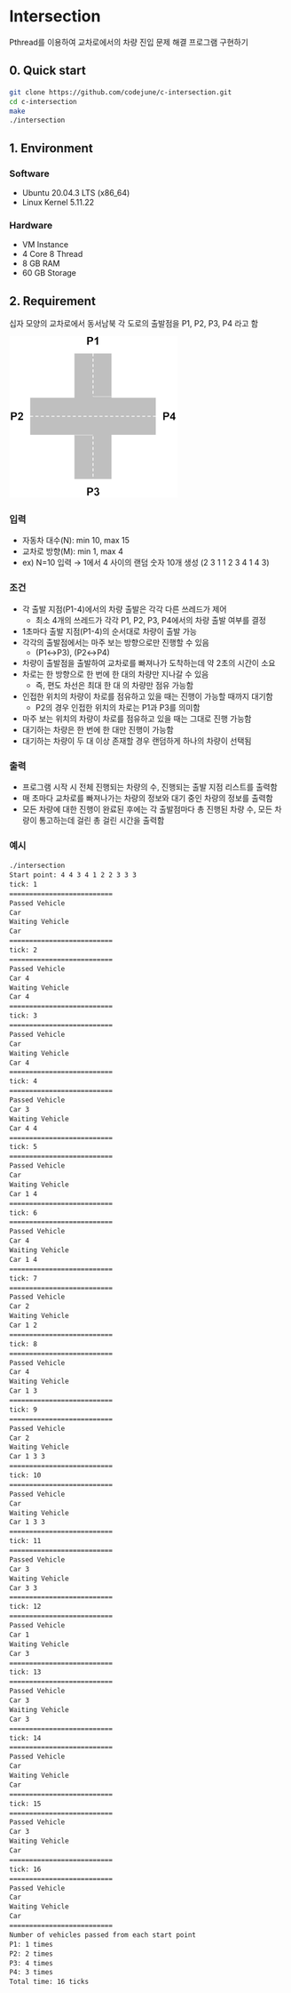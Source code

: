 # Intersection

Pthread를 이용하여 교차로에서의 차량 진입 문제 해결 프로그램 구현하기

## 0. Quick start

``` bash
git clone https://github.com/codejune/c-intersection.git
cd c-intersection
make
./intersection
```

## 1. Environment

### Software

- Ubuntu 20.04.3 LTS (x86_64)
- Linux Kernel 5.11.22

### Hardware

- VM Instance
- 4 Core 8 Thread
- 8 GB RAM
- 60 GB Storage

## 2. Requirement

십자 모양의 교차로에서 동서남북 각 도로의 출발점을 P1, P2, P3, P4 라고 함

![intersection](./assets/intersection.png)

### 입력

- 자동차 대수(N): min 10, max 15
- 교차로 방향(M): min 1, max 4
- ex) N=10 입력 → 1에서 4 사이의 랜덤 숫자 10개 생성 (2 3 1 1 2 3 4 1 4 3)

### 조건

- 각 출발 지점(P1-4)에서의 차량 출발은 각각 다른 쓰레드가 제어
  - 최소 4개의 쓰레드가 각각 P1, P2, P3, P4에서의 차량 출발 여부를 결정
- 1초마다 출발 지점(P1-4)의 순서대로 차량이 출발 가능
- 각각의 출발점에서는 마주 보는 방향으로만 진행할 수 있음
  - (P1↔P3), (P2↔P4)
- 차량이 출발점을 출발하여 교차로를 빠져나가 도착하는데 약 2초의 시간이 소요
- 차로는 한 방향으로 한 번에 한 대의 차량만 지나갈 수 있음
  - 즉, 편도 차선은 최대 한 대 의 차량만 점유 가능함
- 인접한 위치의 차량이 차로를 점유하고 있을 때는 진행이 가능할 때까지 대기함
  - P2의 경우 인접한 위치의 차로는 P1과 P3를 의미함
- 마주 보는 위치의 차량이 차로를 점유하고 있을 때는 그대로 진행 가능함
- 대기하는 차량은 한 번에 한 대만 진행이 가능함
- 대기하는 차량이 두 대 이상 존재할 경우 랜덤하게 하나의 차량이 선택됨

### 출력

- 프로그램 시작 시 전체 진행되는 차량의 수, 진행되는 출발 지점 리스트를 출력함
- 매 초마다 교차로를 빠져나가는 차량의 정보와 대기 중인 차량의 정보를 출력함
- 모든 차량에 대한 진행이 완료된 후에는 각 출발점마다 총 진행된 차량 수, 모든 차량이
통고하는데 걸린 총 걸린 시간을 출력함

### 예시

``` bash
./intersection 
Start point: 4 4 3 4 1 2 2 3 3 3 
tick: 1
==========================
Passed Vehicle
Car 
Waiting Vehicle
Car 
==========================
tick: 2
==========================
Passed Vehicle
Car 4
Waiting Vehicle
Car 4 
==========================
tick: 3
==========================
Passed Vehicle
Car 
Waiting Vehicle
Car 4 
==========================
tick: 4
==========================
Passed Vehicle
Car 3
Waiting Vehicle
Car 4 4 
==========================
tick: 5
==========================
Passed Vehicle
Car 
Waiting Vehicle
Car 1 4 
==========================
tick: 6
==========================
Passed Vehicle
Car 4
Waiting Vehicle
Car 1 4 
==========================
tick: 7
==========================
Passed Vehicle
Car 2
Waiting Vehicle
Car 1 2 
==========================
tick: 8
==========================
Passed Vehicle
Car 4
Waiting Vehicle
Car 1 3 
==========================
tick: 9
==========================
Passed Vehicle
Car 2
Waiting Vehicle
Car 1 3 3 
==========================
tick: 10
==========================
Passed Vehicle
Car 
Waiting Vehicle
Car 1 3 3 
==========================
tick: 11
==========================
Passed Vehicle
Car 3
Waiting Vehicle
Car 3 3 
==========================
tick: 12
==========================
Passed Vehicle
Car 1
Waiting Vehicle
Car 3 
==========================
tick: 13
==========================
Passed Vehicle
Car 3
Waiting Vehicle
Car 3 
==========================
tick: 14
==========================
Passed Vehicle
Car 
Waiting Vehicle
Car 
==========================
tick: 15
==========================
Passed Vehicle
Car 3
Waiting Vehicle
Car 
==========================
tick: 16
==========================
Passed Vehicle
Car 
Waiting Vehicle
Car 
==========================
Number of vehicles passed from each start point
P1: 1 times
P2: 2 times
P3: 4 times
P4: 3 times
Total time: 16 ticks
```
